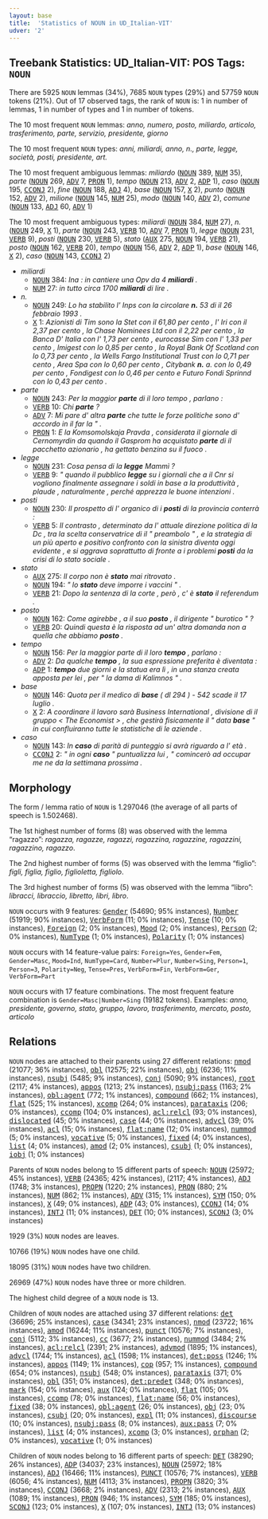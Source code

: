 ```yaml
---
layout: base
title:  'Statistics of NOUN in UD_Italian-VIT'
udver: '2'
---
```


## Treebank Statistics: UD_Italian-VIT: POS Tags: `NOUN`

There are 5925 `NOUN` lemmas (34%), 7685 `NOUN` types (29%) and 57759 `NOUN` tokens (21%).
Out of 17 observed tags, the rank of `NOUN` is: 1 in number of lemmas, 1 in number of types and 1 in number of tokens.

The 10 most frequent `NOUN` lemmas: <em>anno, numero, posto, miliardo, articolo, trasferimento, parte, servizio, presidente, giorno</em>

The 10 most frequent `NOUN` types:  <em>anni, miliardi, anno, n., parte, legge, società, posti, presidente, art.</em>

The 10 most frequent ambiguous lemmas: <em>miliardo</em> (<tt><a href="it_vit-pos-NOUN.html">NOUN</a></tt> 389, <tt><a href="it_vit-pos-NUM.html">NUM</a></tt> 35), <em>parte</em> (<tt><a href="it_vit-pos-NOUN.html">NOUN</a></tt> 269, <tt><a href="it_vit-pos-ADV.html">ADV</a></tt> 7, <tt><a href="it_vit-pos-PRON.html">PRON</a></tt> 1), <em>tempo</em> (<tt><a href="it_vit-pos-NOUN.html">NOUN</a></tt> 213, <tt><a href="it_vit-pos-ADV.html">ADV</a></tt> 2, <tt><a href="it_vit-pos-ADP.html">ADP</a></tt> 1), <em>caso</em> (<tt><a href="it_vit-pos-NOUN.html">NOUN</a></tt> 195, <tt><a href="it_vit-pos-CCONJ.html">CCONJ</a></tt> 2), <em>fine</em> (<tt><a href="it_vit-pos-NOUN.html">NOUN</a></tt> 188, <tt><a href="it_vit-pos-ADJ.html">ADJ</a></tt> 4), <em>base</em> (<tt><a href="it_vit-pos-NOUN.html">NOUN</a></tt> 157, <tt><a href="it_vit-pos-X.html">X</a></tt> 2), <em>punto</em> (<tt><a href="it_vit-pos-NOUN.html">NOUN</a></tt> 152, <tt><a href="it_vit-pos-ADV.html">ADV</a></tt> 2), <em>milione</em> (<tt><a href="it_vit-pos-NOUN.html">NOUN</a></tt> 145, <tt><a href="it_vit-pos-NUM.html">NUM</a></tt> 25), <em>modo</em> (<tt><a href="it_vit-pos-NOUN.html">NOUN</a></tt> 140, <tt><a href="it_vit-pos-ADV.html">ADV</a></tt> 2), <em>comune</em> (<tt><a href="it_vit-pos-NOUN.html">NOUN</a></tt> 133, <tt><a href="it_vit-pos-ADJ.html">ADJ</a></tt> 60, <tt><a href="it_vit-pos-ADV.html">ADV</a></tt> 1)

The 10 most frequent ambiguous types:  <em>miliardi</em> (<tt><a href="it_vit-pos-NOUN.html">NOUN</a></tt> 384, <tt><a href="it_vit-pos-NUM.html">NUM</a></tt> 27), <em>n.</em> (<tt><a href="it_vit-pos-NOUN.html">NOUN</a></tt> 249, <tt><a href="it_vit-pos-X.html">X</a></tt> 1), <em>parte</em> (<tt><a href="it_vit-pos-NOUN.html">NOUN</a></tt> 243, <tt><a href="it_vit-pos-VERB.html">VERB</a></tt> 10, <tt><a href="it_vit-pos-ADV.html">ADV</a></tt> 7, <tt><a href="it_vit-pos-PRON.html">PRON</a></tt> 1), <em>legge</em> (<tt><a href="it_vit-pos-NOUN.html">NOUN</a></tt> 231, <tt><a href="it_vit-pos-VERB.html">VERB</a></tt> 9), <em>posti</em> (<tt><a href="it_vit-pos-NOUN.html">NOUN</a></tt> 230, <tt><a href="it_vit-pos-VERB.html">VERB</a></tt> 5), <em>stato</em> (<tt><a href="it_vit-pos-AUX.html">AUX</a></tt> 275, <tt><a href="it_vit-pos-NOUN.html">NOUN</a></tt> 194, <tt><a href="it_vit-pos-VERB.html">VERB</a></tt> 21), <em>posto</em> (<tt><a href="it_vit-pos-NOUN.html">NOUN</a></tt> 162, <tt><a href="it_vit-pos-VERB.html">VERB</a></tt> 20), <em>tempo</em> (<tt><a href="it_vit-pos-NOUN.html">NOUN</a></tt> 156, <tt><a href="it_vit-pos-ADV.html">ADV</a></tt> 2, <tt><a href="it_vit-pos-ADP.html">ADP</a></tt> 1), <em>base</em> (<tt><a href="it_vit-pos-NOUN.html">NOUN</a></tt> 146, <tt><a href="it_vit-pos-X.html">X</a></tt> 2), <em>caso</em> (<tt><a href="it_vit-pos-NOUN.html">NOUN</a></tt> 143, <tt><a href="it_vit-pos-CCONJ.html">CCONJ</a></tt> 2)


* <em>miliardi</em>
  * <tt><a href="it_vit-pos-NOUN.html">NOUN</a></tt> 384: <em>Ina : in cantiere una Opv da 4 <b>miliardi</b> .</em>
  * <tt><a href="it_vit-pos-NUM.html">NUM</a></tt> 27: <em>in tutto circa 1700 <b>miliardi</b> di lire .</em>
* <em>n.</em>
  * <tt><a href="it_vit-pos-NOUN.html">NOUN</a></tt> 249: <em>Lo ha stabilito l' Inps con la circolare <b>n.</b> 53 di il 26 febbraio 1993 .</em>
  * <tt><a href="it_vit-pos-X.html">X</a></tt> 1: <em>Azionisti di Tim sono la Stet con il 61,80 per cento , l' Iri con il 2,37 per cento , la Chase Nominees Ltd con il 2,22 per cento , la Banca D' Italia con l' 1,73 per cento , eurocasse Sim con l' 1,33 per cento , Imigest con lo 0,85 per cento , la Royal Bank Of Scotland con lo 0,73 per cento , la Wells Fargo Institutional Trust con lo 0,71 per cento , Area Spa con lo 0,60 per cento , Citybank <b>n.</b> a. con lo 0,49 per cento , Fondigest con lo 0,46 per cento e Futuro Fondi Sprinnd con lo 0,43 per cento .</em>
* <em>parte</em>
  * <tt><a href="it_vit-pos-NOUN.html">NOUN</a></tt> 243: <em>Per la maggior <b>parte</b> di il loro tempo , parlano :</em>
  * <tt><a href="it_vit-pos-VERB.html">VERB</a></tt> 10: <em>Chi <b>parte</b> ?</em>
  * <tt><a href="it_vit-pos-ADV.html">ADV</a></tt> 7: <em>Mi pare d' altra <b>parte</b> che tutte le forze politiche sono d' accordo in il far la " .</em>
  * <tt><a href="it_vit-pos-PRON.html">PRON</a></tt> 1: <em>E la Komsomolskaja Pravda , considerata il giornale di Cernomyrdin da quando il Gasprom ha acquistato <b>parte</b> di il pacchetto azionario , ha gettato benzina su il fuoco .</em>
* <em>legge</em>
  * <tt><a href="it_vit-pos-NOUN.html">NOUN</a></tt> 231: <em>Cosa pensa di la <b>legge</b> Mammì ?</em>
  * <tt><a href="it_vit-pos-VERB.html">VERB</a></tt> 9: <em>" quando il pubblico <b>legge</b> su i giornali che a il Cnr si vogliono finalmente assegnare i soldi in base a la produttività , plaude , naturalmente , perché apprezza le buone intenzioni .</em>
* <em>posti</em>
  * <tt><a href="it_vit-pos-NOUN.html">NOUN</a></tt> 230: <em>Il prospetto di l' organico di i <b>posti</b> di la provincia conterrà :</em>
  * <tt><a href="it_vit-pos-VERB.html">VERB</a></tt> 5: <em>Il contrasto , determinato da l' attuale direzione politica di la Dc , tra la scelta conservatrice di il " preambolo " , e la strategia di un più aperto e positivo confronto con la sinistra diventa oggi evidente , e si aggrava soprattutto di fronte a i problemi <b>posti</b> da la crisi di lo stato sociale .</em>
* <em>stato</em>
  * <tt><a href="it_vit-pos-AUX.html">AUX</a></tt> 275: <em>Il corpo non è <b>stato</b> mai ritrovato .</em>
  * <tt><a href="it_vit-pos-NOUN.html">NOUN</a></tt> 194: <em>" lo <b>stato</b> deve imporre i vaccini " .</em>
  * <tt><a href="it_vit-pos-VERB.html">VERB</a></tt> 21: <em>Dopo la sentenza di la corte , però , c' è <b>stato</b> il referendum .</em>
* <em>posto</em>
  * <tt><a href="it_vit-pos-NOUN.html">NOUN</a></tt> 162: <em>Come agirebbe , a il suo <b>posto</b> , il dirigente " burotico " ?</em>
  * <tt><a href="it_vit-pos-VERB.html">VERB</a></tt> 20: <em>Quindi questa è la risposta ad un' altra domanda non a quella che abbiamo <b>posto</b> .</em>
* <em>tempo</em>
  * <tt><a href="it_vit-pos-NOUN.html">NOUN</a></tt> 156: <em>Per la maggior parte di il loro <b>tempo</b> , parlano :</em>
  * <tt><a href="it_vit-pos-ADV.html">ADV</a></tt> 2: <em>Da qualche <b>tempo</b> , la sua espressione preferita è diventata :</em>
  * <tt><a href="it_vit-pos-ADP.html">ADP</a></tt> 1: <em><b>tempo</b> due giorni e la statua era lì , in una stanza creata apposta per lei , per " la dama di Kalimnos " .</em>
* <em>base</em>
  * <tt><a href="it_vit-pos-NOUN.html">NOUN</a></tt> 146: <em>Quota per il medico di <b>base</b> ( dl 294 ) - 542 scade il 17 luglio .</em>
  * <tt><a href="it_vit-pos-X.html">X</a></tt> 2: <em>A coordinare il lavoro sarà Business International , divisione di il gruppo < The Economist > , che gestirà fisicamente il " data <b>base</b> " in cui confluiranno tutte le statistiche di le aziende .</em>
* <em>caso</em>
  * <tt><a href="it_vit-pos-NOUN.html">NOUN</a></tt> 143: <em>In <b>caso</b> di parità di punteggio si avrà riguardo a l' età .</em>
  * <tt><a href="it_vit-pos-CCONJ.html">CCONJ</a></tt> 2: <em>" in ogni <b>caso</b> " puntualizza lui , " comincerò ad occupar me ne da la settimana prossima .</em>

## Morphology

The form / lemma ratio of `NOUN` is 1.297046 (the average of all parts of speech is 1.502468).

The 1st highest number of forms (8) was observed with the lemma “ragazzo”: <em>ragazza, ragazze, ragazzi, ragazzina, ragazzine, ragazzini, ragazzino, ragazzo</em>.

The 2nd highest number of forms (5) was observed with the lemma “figlio”: <em>figli, figlia, figlio, figlioletta, figliolo</em>.

The 3rd highest number of forms (5) was observed with the lemma “libro”: <em>libracci, libraccio, libretto, libri, libro</em>.

`NOUN` occurs with 9 features: <tt><a href="it_vit-feat-Gender.html">Gender</a></tt> (54690; 95% instances), <tt><a href="it_vit-feat-Number.html">Number</a></tt> (51919; 90% instances), <tt><a href="it_vit-feat-VerbForm.html">VerbForm</a></tt> (11; 0% instances), <tt><a href="it_vit-feat-Tense.html">Tense</a></tt> (10; 0% instances), <tt><a href="it_vit-feat-Foreign.html">Foreign</a></tt> (2; 0% instances), <tt><a href="it_vit-feat-Mood.html">Mood</a></tt> (2; 0% instances), <tt><a href="it_vit-feat-Person.html">Person</a></tt> (2; 0% instances), <tt><a href="it_vit-feat-NumType.html">NumType</a></tt> (1; 0% instances), <tt><a href="it_vit-feat-Polarity.html">Polarity</a></tt> (1; 0% instances)

`NOUN` occurs with 14 feature-value pairs: `Foreign=Yes`, `Gender=Fem`, `Gender=Masc`, `Mood=Ind`, `NumType=Card`, `Number=Plur`, `Number=Sing`, `Person=1`, `Person=3`, `Polarity=Neg`, `Tense=Pres`, `VerbForm=Fin`, `VerbForm=Ger`, `VerbForm=Part`

`NOUN` occurs with 17 feature combinations.
The most frequent feature combination is `Gender=Masc|Number=Sing` (19182 tokens).
Examples: <em>anno, presidente, governo, stato, gruppo, lavoro, trasferimento, mercato, posto, articolo</em>


## Relations

`NOUN` nodes are attached to their parents using 27 different relations: <tt><a href="it_vit-dep-nmod.html">nmod</a></tt> (21077; 36% instances), <tt><a href="it_vit-dep-obl.html">obl</a></tt> (12575; 22% instances), <tt><a href="it_vit-dep-obj.html">obj</a></tt> (6236; 11% instances), <tt><a href="it_vit-dep-nsubj.html">nsubj</a></tt> (5485; 9% instances), <tt><a href="it_vit-dep-conj.html">conj</a></tt> (5090; 9% instances), <tt><a href="it_vit-dep-root.html">root</a></tt> (2117; 4% instances), <tt><a href="it_vit-dep-appos.html">appos</a></tt> (1213; 2% instances), <tt><a href="it_vit-dep-nsubj-pass.html">nsubj:pass</a></tt> (1163; 2% instances), <tt><a href="it_vit-dep-obl-agent.html">obl:agent</a></tt> (772; 1% instances), <tt><a href="it_vit-dep-compound.html">compound</a></tt> (662; 1% instances), <tt><a href="it_vit-dep-flat.html">flat</a></tt> (525; 1% instances), <tt><a href="it_vit-dep-xcomp.html">xcomp</a></tt> (264; 0% instances), <tt><a href="it_vit-dep-parataxis.html">parataxis</a></tt> (206; 0% instances), <tt><a href="it_vit-dep-ccomp.html">ccomp</a></tt> (104; 0% instances), <tt><a href="it_vit-dep-acl-relcl.html">acl:relcl</a></tt> (93; 0% instances), <tt><a href="it_vit-dep-dislocated.html">dislocated</a></tt> (45; 0% instances), <tt><a href="it_vit-dep-case.html">case</a></tt> (44; 0% instances), <tt><a href="it_vit-dep-advcl.html">advcl</a></tt> (39; 0% instances), <tt><a href="it_vit-dep-acl.html">acl</a></tt> (15; 0% instances), <tt><a href="it_vit-dep-flat-name.html">flat:name</a></tt> (12; 0% instances), <tt><a href="it_vit-dep-nummod.html">nummod</a></tt> (5; 0% instances), <tt><a href="it_vit-dep-vocative.html">vocative</a></tt> (5; 0% instances), <tt><a href="it_vit-dep-fixed.html">fixed</a></tt> (4; 0% instances), <tt><a href="it_vit-dep-list.html">list</a></tt> (4; 0% instances), <tt><a href="it_vit-dep-amod.html">amod</a></tt> (2; 0% instances), <tt><a href="it_vit-dep-csubj.html">csubj</a></tt> (1; 0% instances), <tt><a href="it_vit-dep-iobj.html">iobj</a></tt> (1; 0% instances)

Parents of `NOUN` nodes belong to 15 different parts of speech: <tt><a href="it_vit-pos-NOUN.html">NOUN</a></tt> (25972; 45% instances), <tt><a href="it_vit-pos-VERB.html">VERB</a></tt> (24365; 42% instances),  (2117; 4% instances), <tt><a href="it_vit-pos-ADJ.html">ADJ</a></tt> (1748; 3% instances), <tt><a href="it_vit-pos-PROPN.html">PROPN</a></tt> (1220; 2% instances), <tt><a href="it_vit-pos-PRON.html">PRON</a></tt> (880; 2% instances), <tt><a href="it_vit-pos-NUM.html">NUM</a></tt> (862; 1% instances), <tt><a href="it_vit-pos-ADV.html">ADV</a></tt> (315; 1% instances), <tt><a href="it_vit-pos-SYM.html">SYM</a></tt> (150; 0% instances), <tt><a href="it_vit-pos-X.html">X</a></tt> (49; 0% instances), <tt><a href="it_vit-pos-ADP.html">ADP</a></tt> (43; 0% instances), <tt><a href="it_vit-pos-CCONJ.html">CCONJ</a></tt> (14; 0% instances), <tt><a href="it_vit-pos-INTJ.html">INTJ</a></tt> (11; 0% instances), <tt><a href="it_vit-pos-DET.html">DET</a></tt> (10; 0% instances), <tt><a href="it_vit-pos-SCONJ.html">SCONJ</a></tt> (3; 0% instances)

1929 (3%) `NOUN` nodes are leaves.

10766 (19%) `NOUN` nodes have one child.

18095 (31%) `NOUN` nodes have two children.

26969 (47%) `NOUN` nodes have three or more children.

The highest child degree of a `NOUN` node is 13.

Children of `NOUN` nodes are attached using 37 different relations: <tt><a href="it_vit-dep-det.html">det</a></tt> (36696; 25% instances), <tt><a href="it_vit-dep-case.html">case</a></tt> (34341; 23% instances), <tt><a href="it_vit-dep-nmod.html">nmod</a></tt> (23722; 16% instances), <tt><a href="it_vit-dep-amod.html">amod</a></tt> (16244; 11% instances), <tt><a href="it_vit-dep-punct.html">punct</a></tt> (10576; 7% instances), <tt><a href="it_vit-dep-conj.html">conj</a></tt> (5112; 3% instances), <tt><a href="it_vit-dep-cc.html">cc</a></tt> (3677; 2% instances), <tt><a href="it_vit-dep-nummod.html">nummod</a></tt> (3484; 2% instances), <tt><a href="it_vit-dep-acl-relcl.html">acl:relcl</a></tt> (2391; 2% instances), <tt><a href="it_vit-dep-advmod.html">advmod</a></tt> (1895; 1% instances), <tt><a href="it_vit-dep-advcl.html">advcl</a></tt> (1744; 1% instances), <tt><a href="it_vit-dep-acl.html">acl</a></tt> (1598; 1% instances), <tt><a href="it_vit-dep-det-poss.html">det:poss</a></tt> (1246; 1% instances), <tt><a href="it_vit-dep-appos.html">appos</a></tt> (1149; 1% instances), <tt><a href="it_vit-dep-cop.html">cop</a></tt> (957; 1% instances), <tt><a href="it_vit-dep-compound.html">compound</a></tt> (654; 0% instances), <tt><a href="it_vit-dep-nsubj.html">nsubj</a></tt> (548; 0% instances), <tt><a href="it_vit-dep-parataxis.html">parataxis</a></tt> (371; 0% instances), <tt><a href="it_vit-dep-obl.html">obl</a></tt> (351; 0% instances), <tt><a href="it_vit-dep-det-predet.html">det:predet</a></tt> (348; 0% instances), <tt><a href="it_vit-dep-mark.html">mark</a></tt> (154; 0% instances), <tt><a href="it_vit-dep-aux.html">aux</a></tt> (124; 0% instances), <tt><a href="it_vit-dep-flat.html">flat</a></tt> (105; 0% instances), <tt><a href="it_vit-dep-ccomp.html">ccomp</a></tt> (78; 0% instances), <tt><a href="it_vit-dep-flat-name.html">flat:name</a></tt> (56; 0% instances), <tt><a href="it_vit-dep-fixed.html">fixed</a></tt> (38; 0% instances), <tt><a href="it_vit-dep-obl-agent.html">obl:agent</a></tt> (26; 0% instances), <tt><a href="it_vit-dep-obj.html">obj</a></tt> (23; 0% instances), <tt><a href="it_vit-dep-csubj.html">csubj</a></tt> (20; 0% instances), <tt><a href="it_vit-dep-expl.html">expl</a></tt> (11; 0% instances), <tt><a href="it_vit-dep-discourse.html">discourse</a></tt> (10; 0% instances), <tt><a href="it_vit-dep-nsubj-pass.html">nsubj:pass</a></tt> (8; 0% instances), <tt><a href="it_vit-dep-aux-pass.html">aux:pass</a></tt> (7; 0% instances), <tt><a href="it_vit-dep-list.html">list</a></tt> (4; 0% instances), <tt><a href="it_vit-dep-xcomp.html">xcomp</a></tt> (3; 0% instances), <tt><a href="it_vit-dep-orphan.html">orphan</a></tt> (2; 0% instances), <tt><a href="it_vit-dep-vocative.html">vocative</a></tt> (1; 0% instances)

Children of `NOUN` nodes belong to 16 different parts of speech: <tt><a href="it_vit-pos-DET.html">DET</a></tt> (38290; 26% instances), <tt><a href="it_vit-pos-ADP.html">ADP</a></tt> (34037; 23% instances), <tt><a href="it_vit-pos-NOUN.html">NOUN</a></tt> (25972; 18% instances), <tt><a href="it_vit-pos-ADJ.html">ADJ</a></tt> (16466; 11% instances), <tt><a href="it_vit-pos-PUNCT.html">PUNCT</a></tt> (10576; 7% instances), <tt><a href="it_vit-pos-VERB.html">VERB</a></tt> (6056; 4% instances), <tt><a href="it_vit-pos-NUM.html">NUM</a></tt> (4113; 3% instances), <tt><a href="it_vit-pos-PROPN.html">PROPN</a></tt> (3820; 3% instances), <tt><a href="it_vit-pos-CCONJ.html">CCONJ</a></tt> (3668; 2% instances), <tt><a href="it_vit-pos-ADV.html">ADV</a></tt> (2313; 2% instances), <tt><a href="it_vit-pos-AUX.html">AUX</a></tt> (1089; 1% instances), <tt><a href="it_vit-pos-PRON.html">PRON</a></tt> (946; 1% instances), <tt><a href="it_vit-pos-SYM.html">SYM</a></tt> (185; 0% instances), <tt><a href="it_vit-pos-SCONJ.html">SCONJ</a></tt> (123; 0% instances), <tt><a href="it_vit-pos-X.html">X</a></tt> (107; 0% instances), <tt><a href="it_vit-pos-INTJ.html">INTJ</a></tt> (13; 0% instances)


